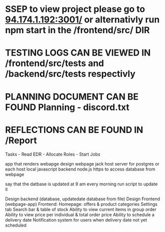 # SSEP to view project please go to [94.174.1.192:3001/](http://94.174.1.192:3001/) or alternativly run npm start in the /frontend/src/ DIR
# TESTING LOGS CAN BE VIEWED IN /frontend/src/tests and /backend/src/tests respectivly
# PLANNING DOCUMENT CAN BE FOUND Planning - discord.txt
# REFLECTIONS CAN BE FOUND IN /Report

Tasks - Read EDR
      - Allocate Roles
      - Start Jobs

app that renders webapge
design webpage
jack host server for postgres or each host local
javascript backend node.js
https to access database from webpage

say that the datbase is updated at 9 am every morning run script to update it


Design backend (database, updatedate database from file)
Design Frontend (webpage-app)
Frontend:
      Homepage: offers & product categories
      Settings tab
      Search bar & table of stock
      Ability to view current items in group order
      Ability to view price per individual & total order price
      Ability to schedule a delivery date
      Notification system for users when delivery date not yet scheduled
